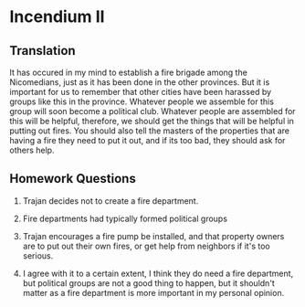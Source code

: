 # Incendium II

## Translation

It has occured in my mind to establish a fire brigade among the Nicomedians, just as it has been done in the other provinces. But it is important for us to remember that other cities have been harassed by groups like this in the province. Whatever people we assemble for this group will soon become a political club. Whatever people are assembled for this will be helpful, therefore, we should get the things that will be helpful in putting out fires. You should also tell the masters of the properties that are having a fire they need to put it out, and if its too bad, they should ask for others help.

## Homework Questions

1. Trajan decides not to create a fire department.

2. Fire departments had typically formed political groups

3. Trajan encourages a fire pump be installed, and that property owners are to put out their own fires, or get help from neighbors if it's too serious.

4. I agree with it to a certain extent, I think they do need a fire department, but political groups are not a good thing to happen, but it shouldn't matter as a fire department is more important in my personal opinion.
